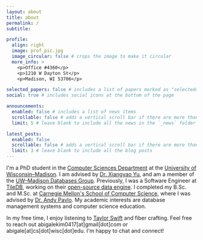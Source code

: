```yaml
---
layout: about
title: about
permalink: /
subtitle:

profile:
  align: right
  image: prof_pic.jpg
  image_circular: false # crops the image to make it circular
  more_info: >
    <p>Office #4360</p>
    <p>1210 W Dayton St</p>
    <p>Madison, WI 53706</p>

selected_papers: false # includes a list of papers marked as "selected={true}"
social: true # includes social icons at the bottom of the page

announcements:
  enabled: false # includes a list of news items
  scrollable: false # adds a vertical scroll bar if there are more than 3 news items
  limit: 5 # leave blank to include all the news in the `_news` folder

latest_posts:
  enabled: false
  scrollable: false # adds a vertical scroll bar if there are more than 3 new posts items
  limit: 3 # leave blank to include all the blog posts
---
```


I'm a PhD student in the [Computer Sciences Department](https://www.cs.wisc.edu/) at the [University of Wisconsin–Madison](https://www.wisc.edu/). I am advised by [Dr. Xiangyao Yu](https://pages.cs.wisc.edu/~yxy/), and am a member of the [UW–Madison Databases Group](https://database.cs.wisc.edu/). Previously, I was a Software Engineer at [TileDB](https://tiledb.com/), working on their [open-source data engine](https://github.com/TileDB-Inc/TileDB). I completed my B.Sc. and M.Sc. at
[Carnegie Mellon's School of Computer Science](https://csd.cmu.edu/), where I was advised by [Dr. Andy Pavlo](http://www.cs.cmu.edu/~pavlo/). My academic interests are database management systems and computer science education.

In my free time, I enjoy listening to [Taylor Swift](https://twitter.com/abigale_kim/status/1645590351166722050) and fiber crafting. Feel free to reach out abigalekim0417[at]gmail[dot]com or abigale[at]cs[dot]wisc[dot]edu. I'm happy to chat and connect!

